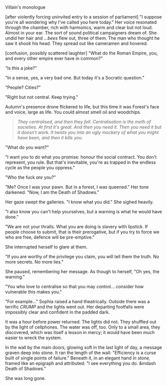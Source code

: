 Villain's monologue

[after violently forcing uninvited entry to a session of parliament]
"I suppose you're all wondering why I've called you here today." Her voice resonated through the chamber, rich with harmonics, warm and clear but not loud. Almost in your ear. The sort of sound political campaigners dream of. She undid her hair and ..._bees_ flew out, three of them. The man who thought he saw it shook his head. They spread out like cameramen and hovered.

[confusion, possibly scattered laughter]
"What do the Roman Empire, you, and every other empire ever have in common?"

"Is this a joke?"

"In a sense, yes, a very bad one. But today it's a Socratic question."

"People? Cities?"

"Right but not central. Keep trying."

Autumn's presence drone flickered to life, but this time it was Forest's face and voice, large as life. You could almost smell oil and woodchips.

> _They centralised, and then they fell. Centralisation is the meth of societies. At first it's great. And then you need it. Then you need it but it doesn't work. It twists you into an ugly mockery of what you might have been, and then it kills you._

"What do you want?"

"I want you to do what you promise: honour the social contract. You don't represent, you rule. But that's inevitable, you're as trapped in the endless cycle as the people you oppress."

"Who the fuck _are_ you?"

"Me? Once I was your pawn. But in a forest, I was queened." Her tone darkened. "Now, I am the Death of Shadows."

Her gaze swept the galleries. "I know what you did." She sighed heavily.

"I also know you can't help yourselves, but a warning is what he would have done."

"We are not your thralls. What you are doing is slavery with lipstick. If people choose to submit, that is their prerogative, but if you try to force we who are free, defence will be pre-emptive."

She interrupted herself to glare at them.

"If you are worthy of the privilege you claim, you will tell them the truth. No more secrets. No more lies."

She paused, remembering her message. As though to herself, "Oh yes, the warning."

"You who love to centralise so that you may control... consider how vulnerable this makes you."

"For example..." Sophia raised a hand theatrically. Outside there was a terrific _CRUMP_ and the lights went out. Her departing footfalls were impossibly clear and confident in the padded dark. 

It was a hour before power returned. The lights did not. They shuffled out by the light of cellphones. The water was off, too. Only to a small area, they discovered, which was itself a lesson in mercy; it would have been much easier to wreck the system.

In the wall by the main doors, glowing soft in the last light of day, a message graven deep into stone. It ran the length of the wall: "Efficiency is a curse built of single points of failure." Beneath it, in an elegant hand _in stone,_ framed like an epigraph and attributed: "I see everything you do. &mdash Death of Shadows."

She was long gone.
